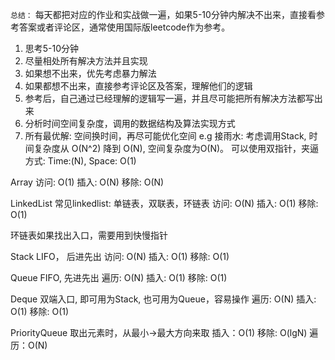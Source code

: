 `总结：` 
每天都把对应的作业和实战做一遍，如果5-10分钟内解决不出来，直接看参考答案或者评论区，通常使用国际版leetcode作为参考。

1. 思考5-10分钟
2. 尽量相处所有解决方法并且实现
3. 如果想不出来，优先考虑暴力解法
4. 如果都想不出来，直接参考评论区及答案，理解他们的逻辑
5. 参考后，自己通过已经理解的逻辑写一遍，并且尽可能把所有解决方法都写出来
6. 分析时间空间复杂度，调用的数据结构及算法实现方式
7. 所有最优解: 空间换时间，再尽可能优化空间 
e.g 接雨水: 考虑调用Stack, 时间复杂度从 O(N^2) 降到 O(N), 空间复杂度为O(N)。 可以使用双指针，夹逼方式: Time:(N), Space: O(1) 

Array
访问: O(1)
插入: O(N)
移除: O(N)

LinkedList
常见linkedlist: 单链表，双联表，环链表
访问: O(N)
插入: O(1)
移除: O(1)

环链表如果找出入口，需要用到快慢指针

Stack
LIFO， 后进先出
访问: O(N)
插入: O(1)
移除: O(1)

Queue
FIFO, 先进先出
遍历: O(N)
插入: O(1)
移除: O(1)

Deque
双端入口, 即可用为Stack, 也可用为Queue，容易操作
遍历: O(N)
插入: O(1)
移除: O(1)

PriorityQueue
取出元素时，从最小->最大方向来取
插入：O(1)
移除: O(lgN)
遍历：O(N)


